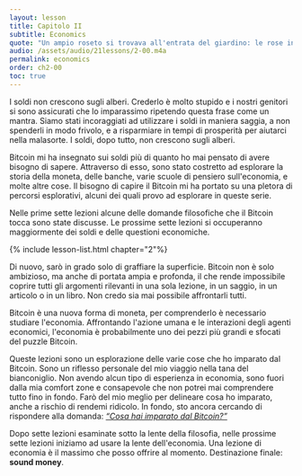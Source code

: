 ```yaml
---
layout: lesson
title: Capitolo II
subtitle: Economics
quote: "Un ampio roseto si trovava all'entrata del giardino: le rose in esso erano bianche, ma c'erano tre giardinieri, intenti a verniciarle di rosso. Ad Alice parve molto strano..."
audio: /assets/audio/21lessons/2-00.m4a
permalink: economics
order: ch2-00
toc: true
---
```


I soldi non crescono sugli alberi. Crederlo è molto stupido e i nostri
genitori si sono assicurati che lo imparassimo ripetendo questa frase come un
mantra. Siamo stati incoraggiati ad utilizzare i soldi in maniera saggia, a non spenderli in modo frivolo,
e a risparmiare in tempi di prosperità per aiutarci nella malasorte. I soldi, dopo tutto,
non crescono sugli alberi.

Bitcoin mi ha insegnato sui soldi più di quanto ho mai pensato di avere bisogno di sapere.
Attraverso di esso, sono stato costretto ad esplorare la storia della moneta, delle banche, varie
scuole di pensiero sull'economia, e molte altre cose. Il bisogno di capire il
Bitcoin mi ha portato su una pletora di percorsi esplorativi, alcuni dei quali provo ad esplorare in 
queste serie.

Nelle prime sette lezioni alcune delle domande filosofiche che il Bitcoin tocca sono
state discusse. Le prossime sette lezioni si occuperanno maggiormente dei soldi e 
delle questioni economiche.

{% include lesson-list.html chapter="2"%}

Di nuovo, sarò in grado solo di graffiare la superficie. Bitcoin non è solo 
ambizioso, ma anche di portata ampia e profonda, il che rende impossibile coprire tutti
gli argomenti rilevanti in una sola lezione, in un saggio, in un articolo o in un libro.
Non credo sia mai possibile affrontarli tutti. 

Bitcoin è una nuova forma di moneta, per comprenderlo è necessario studiare
l'economia. Affrontando l'azione umana e le interazioni degli agenti economici, l'economia 
è probabilmente uno dei pezzi più grandi e sfocati del puzzle Bitcoin.

Queste lezioni sono un esplorazione delle varie cose che ho imparato dal Bitcoin.
Sono un riflesso personale del mio viaggio nella tana del bianconiglio.
Non avendo alcun tipo di esperienza in economia, sono fuori dalla mia comfort zone
e consapevole che non potrei mai comprendere tutto fino in fondo. Farò del mio meglio
per delineare cosa ho imparato, anche a rischio di rendemi ridicolo.
In fondo, sto ancora cercando di rispondere alla domanda: 
[*“Cosa hai imparato dal Bitcoin?”*][la domanda]

Dopo sette lezioni esaminate sotto la lente della filosofia, nelle prossime sette
lezioni iniziamo ad usare la lente dell'economia. 
Una lezione di economia è il massimo che posso offrire al momento.
Destinazione finale: **sound money**.

[la domanda]: https://twitter.com/arjunblj/status/1050073234719293440

<!-- Wikipedia -->
[alice]: https://en.wikipedia.org/wiki/Alice%27s_Adventures_in_Wonderland
[carroll]: https://en.wikipedia.org/wiki/Lewis_Carroll
